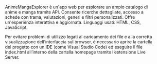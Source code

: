 AnimeMangaExplorer è un'app web per esplorare un ampio catalogo di anime e manga tramite API. Consente ricerche dettagliate, accesso a schede con trama, valutazioni, generi e filtri personalizzati. Offre un'esperienza interattiva e aggiornata. Linguaggi usati: HTML, CSS, JavaScript.

Per evitare problemi di utilizzo legati al caricamento dei file e alla corretta visualizzazione dell’interfaccia sul browser, è necessario aprire la cartella del progetto con un IDE (come Visual Studio Code) ed eseguire il file index.html all’interno della cartella homepage tramite l’estensione Live Server.
